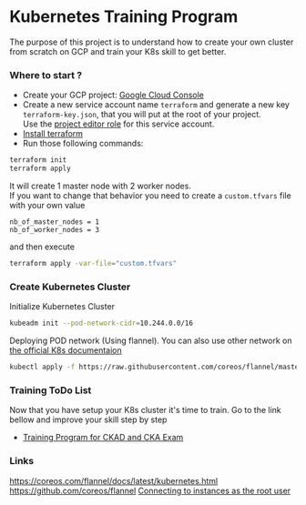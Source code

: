 Kubernetes Training Program
===========================
The purpose of this project is to understand how to create your own cluster from scratch on GCP
 and train your K8s skill to get better.

### Where to start ?
- Create your GCP project: [Google Cloud Console](https://console.cloud.google.com/home/dashboard)
- Create a new service account name `terraform` and generate a new key `terraform-key.json`, that you will put at the root of your project.  
Use the [project editor role](https://cloud.google.com/iam/docs/understanding-roles?hl=en) for this service account. 
- [Install terraform](https://learn.hashicorp.com/tutorials/terraform/install-cli)
- Run those following commands:

```bash
terraform init
terraform apply
```

It will create 1 master node with 2 worker nodes.   
If you want to change that behavior you need to create a `custom.tfvars` file with your own value
```
nb_of_master_nodes = 1
nb_of_worker_nodes = 3
```
and then execute
```bash
terraform apply -var-file="custom.tfvars"
```

### Create Kubernetes Cluster 
Initialize Kubernetes Cluster 
```bash
kubeadm init --pod-network-cidr=10.244.0.0/16
```

Deploying POD network (Using flannel). 
You can also use other network on [the official K8s documentaion](https://kubernetes.io/docs/concepts/cluster-administration/networking/)
```bash
kubectl apply -f https://raw.githubusercontent.com/coreos/flannel/master/Documentation/kube-flannel.yml
```

### Training ToDo List
Now that you have setup your K8s cluster it's time to train. 
Go to the link bellow and improve your skill step by step

- [Training Program for CKAD and CKA Exam](./doc/training-program.md)


### Links
https://coreos.com/flannel/docs/latest/kubernetes.html   
https://github.com/coreos/flannel
[Connecting to instances as the root user](https://cloud.google.com/compute/docs/instances/connecting-advanced#root)



